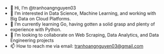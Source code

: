 - 👋 Hi, I’m @tranhoangnguyen03
- 👀 I’m interested in Data Science, Machine Learning, and working with Big Data on Cloud Platforms.
- 🌱 I’m currently learning Go, having gotten a solid grasp and plenty of experience with Python.
- 💞️ I’m looking to collaborate on Web Scraping, Data Analytics,  and Data Engineering projects 
- 📫 How to reach me via email: tranhoangnguyen03@gmail.com 

<!---
tranhoangnguyen03/tranhoangnguyen03 is a ✨ special ✨ repository because its `README.md` (this file) appears on your GitHub profile.
You can click the Preview link to take a look at your changes.
--->
